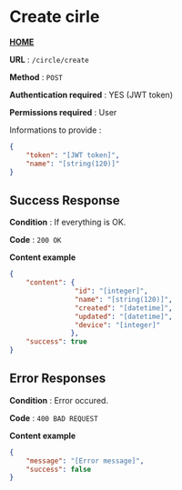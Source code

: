 # Create cirle
**[HOME](../README.md)**

**URL** : `/circle/create`

**Method** : `POST`

**Authentication required** : YES (JWT token)

**Permissions required** : User


Informations to provide :

```json
{
    "token": "[JWT token]",
    "name": "[string(120)]"
}
```

## Success Response

**Condition** : If everything is OK.

**Code** : `200 OK`

**Content example**

```json
{
    "content": {
                "id": "[integer]",
                "name": "[string(120)]",
                "created": "[datetime]",
                "updated": "[datetime]",
                "device": "[integer]"
               },
    "success": true
}
```

## Error Responses

**Condition** : Error occured.

**Code** : `400 BAD REQUEST`

**Content example**

```json
{
    "message": "[Error message]",
    "success": false
}
```